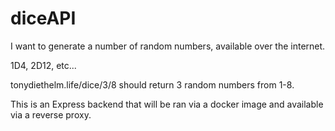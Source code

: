 # diceAPI
I want to generate a number of random numbers, available over the internet. 

1D4, 2D12, etc...

tonydiethelm.life/dice/3/8 should return 3 random numbers from 1-8. 

This is an Express backend that will be ran via a docker image and available 
via a reverse proxy. 